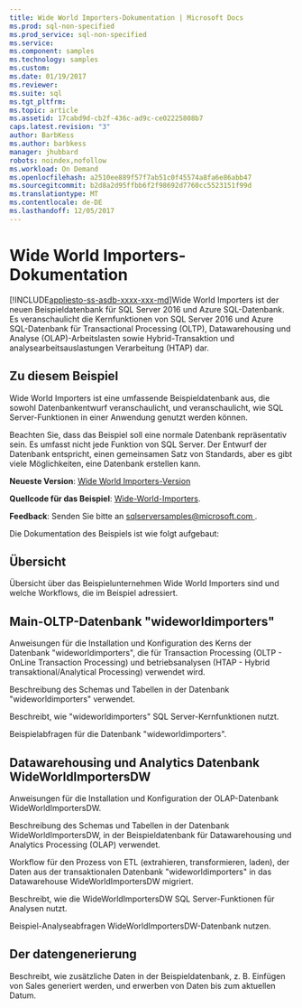 ```yaml
---
title: Wide World Importers-Dokumentation | Microsoft Docs
ms.prod: sql-non-specified
ms.prod_service: sql-non-specified
ms.service: 
ms.component: samples
ms.technology: samples
ms.custom: 
ms.date: 01/19/2017
ms.reviewer: 
ms.suite: sql
ms.tgt_pltfrm: 
ms.topic: article
ms.assetid: 17cabd9d-cb2f-436c-ad9c-ce02225808b7
caps.latest.revision: "3"
author: BarbKess
ms.author: barbkess
manager: jhubbard
robots: noindex,nofollow
ms.workload: On Demand
ms.openlocfilehash: a2510ee889f57f7ab51c0f45574a8fa6e86abb47
ms.sourcegitcommit: b2d8a2d95ffbb6f2f98692d7760cc5523151f99d
ms.translationtype: MT
ms.contentlocale: de-DE
ms.lasthandoff: 12/05/2017
---
```

# <a name="wide-world-importers-documentation"></a>Wide World Importers-Dokumentation
[!INCLUDE[appliesto-ss-asdb-xxxx-xxx-md](../../includes/appliesto-ss-asdb-xxxx-xxx-md.md)]Wide World Importers ist der neuen Beispieldatenbank für SQL Server 2016 und Azure SQL-Datenbank. Es veranschaulicht die Kernfunktionen von SQL Server 2016 und Azure SQL-Datenbank für Transactional Processing (OLTP), Datawarehousing und Analyse (OLAP)-Arbeitslasten sowie Hybrid-Transaktion und analysearbeitsauslastungen Verarbeitung (HTAP) dar.

## <a name="about-this-sample"></a>Zu diesem Beispiel

Wide World Importers ist eine umfassende Beispieldatenbank aus, die sowohl Datenbankentwurf veranschaulicht, und veranschaulicht, wie SQL Server-Funktionen in einer Anwendung genutzt werden können.

Beachten Sie, dass das Beispiel soll eine normale Datenbank repräsentativ sein. Es umfasst nicht jede Funktion von SQL Server. Der Entwurf der Datenbank entspricht, einen gemeinsamen Satz von Standards, aber es gibt viele Möglichkeiten, eine Datenbank erstellen kann.

**Neueste Version**: [Wide World Importers-Version](http://go.microsoft.com/fwlink/?LinkID=800630)

**Quellcode für das Beispiel**: [Wide-World-Importers](https://github.com/Microsoft/sql-server-samples/tree/master/samples/databases/wide-world-importers).

**Feedback**: Senden Sie bitte an [ sqlserversamples@microsoft.com ](mailto:sqlserversamples@microsoft.com).

Die Dokumentation des Beispiels ist wie folgt aufgebaut:

## <a name="overview"></a>Übersicht

Übersicht über das Beispielunternehmen Wide World Importers sind und welche Workflows, die im Beispiel adressiert.

## <a name="main-oltp-database-wideworldimporters"></a>Main-OLTP-Datenbank "wideworldimporters"

Anweisungen für die Installation und Konfiguration des Kerns der Datenbank "wideworldimporters", die für Transaction Processing (OLTP - OnLine Transaction Processing) und betriebsanalysen (HTAP - Hybrid transaktional/Analytical Processing) verwendet wird.

Beschreibung des Schemas und Tabellen in der Datenbank "wideworldimporters" verwendet.  

Beschreibt, wie "wideworldimporters" SQL Server-Kernfunktionen nutzt.

Beispielabfragen für die Datenbank "wideworldimporters".

## <a name="data-warehousing-and-analytics-database-wideworldimportersdw"></a>Datawarehousing und Analytics Datenbank WideWorldImportersDW

Anweisungen für die Installation und Konfiguration der OLAP-Datenbank WideWorldImportersDW.

Beschreibung des Schemas und Tabellen in der Datenbank WideWorldImportersDW, in der Beispieldatenbank für Datawarehousing und Analytics Processing (OLAP) verwendet.

Workflow für den Prozess von ETL (extrahieren, transformieren, laden), der Daten aus der transaktionalen Datenbank "wideworldimporters" in das Datawarehouse WideWorldImportersDW migriert.

Beschreibt, wie die WideWorldImportersDW SQL Server-Funktionen für Analysen nutzt.

Beispiel-Analyseabfragen WideWorldImportersDW-Datenbank nutzen.

## <a name="data-generation"></a>Der datengenerierung

Beschreibt, wie zusätzliche Daten in der Beispieldatenbank, z. B. Einfügen von Sales generiert werden, und erwerben von Daten bis zum aktuellen Datum.
